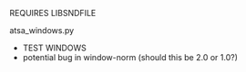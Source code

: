 REQUIRES LIBSNDFILE

atsa_windows.py
* TEST WINDOWS
* potential bug in window-norm (should this be 2.0 or 1.0?)

